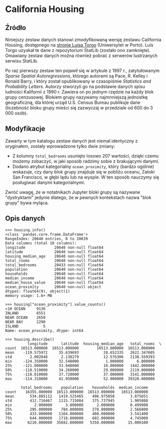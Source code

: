# California Housing

## Źródło
Niniejszy zestaw danych stanowi zmodyfikowaną wersję zestawu California Housing, dostępnego na [stronie Luísa Torgo](http://www.dcc.fc.up.pt/~ltorgo/Regression/cal_housing.html) (Uniwersytet w Porto). Luís Torgo uzyskał te dane z repozytorium StatLib (zostało ono zamknięte). Omawiany zestaw danych można również pobrać z serwerów lustrzanych serwisu StatLib.

Po raz pierwszy zestaw ten pojawił się w artykule z 1997 r., zatytułowanym *Sparse Spatial Autoregressions*, którego autorami są Pace, R. Kelley i Ronald Barry, i który został opublikowany w czasopiśmie *Statistics and Probability Letters*. Autorzy stworzyli go na podstawie danych spisu ludności Kalifornii z 1990 r. Zawiera on po jednym rzędzie na każdy blok grupy cenzusowej. Blokiem grupy nazywamy najmnniejszą jednostkę geograficzną, dla której urząd U.S. Census Bureau publikuje dane (liczebność bloku grupy mieści się zazwyczaj w przedziale od 600 do 3 000 osób).

## Modyfikacje
Zawarty w tym katalogu zestaw danych jest niemal identyczny z oryginałem, zostały wprowadzone tylko dwie zmiany:

* Z kolumny `total_bedrooms` usunięto losowo 207 wartości, dzięki czemu możemy zobaczyć, w jaki sposób radzimy sobie z brakującymi danymi. 
* Dodano atrybut kategorialny `ocean_proximity`, który (bardzo ogólnie) wskazuje, czy dany blok grupy znajduje się w pobliżu oceanu, Zatoki San Francisco, w głębi lądu lub na wyspie. W ten sposób nauczymy się posługiwać danymi kategorialnymi.

Zwróć uwagę, że w notatnikach Jupyter bloki grupy są nazywane "dystryktami" jedynie dlatego, że w pewnych kontekstach nazwa "blok grupy" bywa myląca.

## Opis danych

    >>> housing.info()
    <class 'pandas.core.frame.DataFrame'>
    RangeIndex: 20640 entries, 0 to 20639
    Data columns (total 10 columns):
    longitude             20640 non-null float64
    latitude              20640 non-null float64
    housing_median_age    20640 non-null float64
    total_rooms           20640 non-null float64
    total_bedrooms        20433 non-null float64
    population            20640 non-null float64
    households            20640 non-null float64
    median_income         20640 non-null float64
    median_house_value    20640 non-null float64
    ocean_proximity       20640 non-null object
    dtypes: float64(9), object(1)
    memory usage: 1.6+ MB
    
    >>> housing["ocean_proximity"].value_counts()
    <1H OCEAN     9136
    INLAND        6551
    NEAR OCEAN    2658
    NEAR BAY      2290
    ISLAND           5
    Name: ocean_proximity, dtype: int64
    
    >>> housing.describe()
              longitude      latitude  housing_median_age   total_rooms  \
    count  16513.000000  16513.000000        16513.000000  16513.000000   
    mean    -119.575972     35.639693           28.652335   2622.347605   
    std        2.002048      2.138279           12.576306   2138.559393   
    min     -124.350000     32.540000            1.000000      6.000000   
    25%     -121.800000     33.940000           18.000000   1442.000000   
    50%     -118.510000     34.260000           29.000000   2119.000000   
    75%     -118.010000     37.720000           37.000000   3141.000000   
    max     -114.310000     41.950000           52.000000  39320.000000   

           total_bedrooms    population    households  median_income  
    count    16355.000000  16513.000000  16513.000000   16513.000000  
    mean       534.885112   1419.525465    496.975050       3.875651  
    std        412.716467   1115.715084    375.737945       1.905088  
    min          2.000000      3.000000      2.000000       0.499900  
    25%        295.000000    784.000000    278.000000       2.566800  
    50%        433.000000   1164.000000    408.000000       3.541400  
    75%        644.000000   1718.000000    602.000000       4.745000  
    max       6210.000000  35682.000000   5358.000000      15.000100
 
